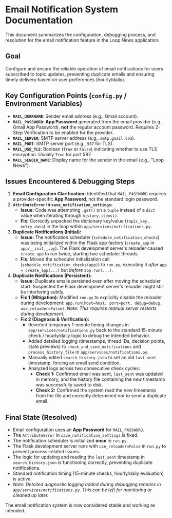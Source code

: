 # Email Notification System Documentation

This document summarizes the configuration, debugging process, and resolution for the email notification feature in the Loop News application.

## Goal

Configure and ensure the reliable operation of email notifications for users subscribed to topic updates, preventing duplicate emails and ensuring timely delivery based on user preferences (hourly/daily).

## Key Configuration Points (`config.py` / Environment Variables)

-   **`MAIL_USERNAME`**: Sender email address (e.g., Gmail account).
-   **`MAIL_PASSWORD`**: **App Password** generated from the email provider (e.g., Gmail App Password), **not** the regular account password. Requires 2-Step Verification to be enabled for the provider.
-   **`MAIL_SERVER`**: SMTP server address (e.g., `smtp.gmail.com`).
-   **`MAIL_PORT`**: SMTP server port (e.g., `587` for TLS).
-   **`MAIL_USE_TLS`**: Boolean (`True` or `False`) indicating whether to use TLS encryption. Usually `True` for port 587.
-   **`MAIL_SENDER_NAME`**: Display name for the sender in the email (e.g., "Loop News").

## Issues Encountered & Debugging Steps

1.  **Email Configuration Clarification:** Identified that `MAIL_PASSWORD` requires a provider-specific **App Password**, not the standard login password.
2.  **`AttributeError` in `save_notification_settings`:**
    *   **Issue:** Code was attempting `.get()` on a `tuple` instead of a `dict` value when iterating through `history.items()`.
    *   **Fix:** Correctly unpacked the dictionary key/value (`topic_key, entry_data`) in the loop within `app/services/notifications.py`.
3.  **Duplicate Notifications (Initial):**
    *   **Issue:** The notification scheduler (`schedule_notification_checks`) was being initialized within the Flask app factory (`create_app` in `app/__init__.py`). The Flask development server's reloader caused `create_app` to run twice, starting two scheduler threads.
    *   **Fix:** Moved the scheduler initialization call (`schedule_notification_checks(app)`) to `run.py`, executing it *after* `app = create_app(...)` but *before* `app.run(...)`.
4.  **Duplicate Notifications (Persistent):**
    *   **Issue:** Duplicate emails persisted even after moving the scheduler start. Suspected the Flask development server's reloader might still be interfering subtly.
    *   **Fix 1 (Mitigation):** Modified `run.py` to explicitly disable the reloader during development: `app.run(host=host, port=port, debug=debug, use_reloader=False)`. *Note: This requires manual server restarts during development.*
    *   **Fix 2 (Diagnosis & Verification):**
        *   Reverted temporary 1-minute timing changes in `app/services/notifications.py` back to the standard 15-minute check / hourly/daily logic to debug the intended behavior.
        *   Added detailed logging (timestamps, thread IDs, decision points, state previews) to `check_and_send_notifications` and `process_history_file` in `app/services/notifications.py`.
        *   Manually edited `search_history.json` to set an old `last_sent` timestamp, forcing an email send condition.
        *   Analyzed logs across two consecutive check cycles:
            *   **Check 1:** Confirmed email was sent, `last_sent` was updated in memory, and the history file containing the *new* timestamp was successfully saved to disk.
            *   **Check 2:** Confirmed the system read the *new* timestamp from the file and correctly determined *not* to send a duplicate email.

## Final State (Resolved)

-   Email configuration uses an **App Password** for `MAIL_PASSWORD`.
-   The `AttributeError` in `save_notification_settings` is fixed.
-   The notification scheduler is initialized **once** in `run.py`.
-   The Flask development server runs with `use_reloader=False` in `run.py` to prevent process-related issues.
-   The logic for updating and reading the `last_sent` timestamp in `search_history.json` is functioning correctly, preventing duplicate notifications.
-   Standard notification timing (15-minute checks, hourly/daily evaluation) is active.
-   *Note: Detailed diagnostic logging added during debugging remains in `app/services/notifications.py`. This can be left for monitoring or cleaned up later.*

The email notification system is now considered stable and working as intended. 
